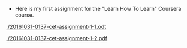 * Here is my first assignment for the "Learn How To Learn" Coursera course.

[./20161031-0137-cet-assignment-1-1.odt](./20161031-0137-cet-assignment-1-1.odt)

[./20161031-0137-cet-assignment-1-2.pdf](./20161031-0137-cet-assignment-1-2.pdf)